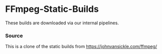 # FFmpeg-Static-Builds

These builds are downloaded via our internal pipelines.

### Source
This is a clone of the static builds from https://johnvansickle.com/ffmpeg/

